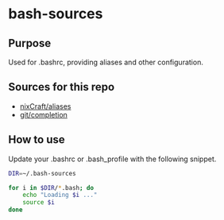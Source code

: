 # bash-sources

## Purpose
Used for .bashrc, providing aliases and other configuration.

## Sources for this repo

* [nixCraft/aliases][1]
* [git/completion][2]

## How to use
Update your .bashrc or .bash_profile with the following snippet.

```bash
DIR=~/.bash-sources

for i in $DIR/*.bash; do
    echo "Loading $i ..."
    source $i
done
```

<!-- LINKS -->
[1]: https://www.cyberciti.biz/tips/bash-aliases-mac-centos-linux-unix.html
[2]: https://github.com/git/git/blob/master/contrib/completion/git-completion.bash
